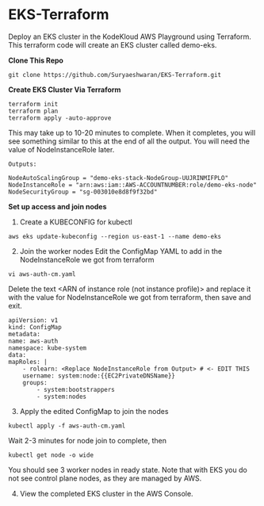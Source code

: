 # EKS-Terraform
Deploy an EKS cluster in the KodeKloud AWS Playground using Terraform.
This terraform code will create an EKS cluster called demo-eks.

**Clone This Repo**

```
git clone https://github.com/Suryaeshwaran/EKS-Terraform.git
```

**Create EKS Cluster Via Terraform**

```
terraform init
terraform plan
terraform apply -auto-approve
```
This may take up to 10-20 minutes to complete. When it completes, you will see something similar to this at the end of all the output. You will need the value of NodeInstanceRole later.
```
Outputs:

NodeAutoScalingGroup = "demo-eks-stack-NodeGroup-UUJRINMIFPLO"
NodeInstanceRole = "arn:aws:iam::AWS-ACCOUNTNUMBER:role/demo-eks-node"
NodeSecurityGroup = "sg-003010e8d8f9f32bd"
```
**Set up access and join nodes**
1. Create a KUBECONFIG for kubectl
```
aws eks update-kubeconfig --region us-east-1 --name demo-eks
```
2. Join the worker nodes
Edit the ConfigMap YAML to add in the NodeInstanceRole we got from terraform
```
vi aws-auth-cm.yaml
```
Delete the text <ARN of instance role (not instance profile)> and replace it with the value for NodeInstanceRole we got from terraform, then save and exit.

```
apiVersion: v1
kind: ConfigMap
metadata:
name: aws-auth
namespace: kube-system
data:
mapRoles: |
    - rolearn: <Replace NodeInstanceRole from Output> # <- EDIT THIS
    username: system:node:{{EC2PrivateDNSName}}
    groups:
        - system:bootstrappers
        - system:nodes
```
3. Apply the edited ConfigMap to join the nodes
```
kubectl apply -f aws-auth-cm.yaml
```
Wait 2-3 minutes for node join to complete, then
```
kubectl get node -o wide
```
You should see 3 worker nodes in ready state. Note that with EKS you do not see control plane nodes, as they are managed by AWS.

4. View the completed EKS cluster in the AWS Console.
